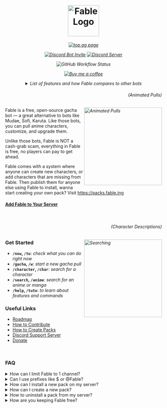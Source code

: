 <h1 align="center">
  <img height="100" src="./assets/splash.png" alt="Fable Logo">
</h1>

<i align="center">

[![top.gg page](https://top.gg/api/widget/servers/1041970851559522304.svg?noavatar=true)][topgg]

[![Discord Bot Invite](https://img.shields.io/badge/Add%20Fable%20to%20Your%20Server-blue?logo=discord&logoColor=white)][invite]
[![Discord Server](https://img.shields.io/discord/992416714497212518?label=discord%20community%20server&color=blue)][discord]

![GitHub Workflow Status](https://img.shields.io/github/actions/workflow/status/ker0olos/fable/deploy.yml?branch=main&label=tests&logo=github)

<!-- [![codecov](https://img.shields.io/codecov/c/gh/ker0olos/fable/main?token=3C7ZTHzGqC&label=codecov&logo=codecov)](https://app.codecov.io/github/ker0olos/fable) -->

[![Buy me a coffee](https://img.shields.io/badge/-buy%20me%20a%20coffee-yellow?logo=buymeacoffee&logoColor=white&color=yellow)][buymeacoffee]

</i>

<i align="center">
<details><summary>List of features and how Fable compares to other bots</summary>

<p>
  <img align="left" src="https://i.imgur.com/IO91qt1.png" alt="100% FREE">
  <h4>100% FREE</h4>
  No more users paying to get ahead of you.

Fable has no in-app purchases, no premiums, and no bullshit.

</p>

<br clear="left"/>
<br clear="left"/>

<p>
  <img align="left" src="https://i.imgur.com/kUVI9s1.gif" alt="Animated Pulls">
  <h4>Animated Pulls</h4>
  Build anticipation and excitement with animated gacha pulls.
</p>

<br clear="left"/>
<br clear="left"/>

<p>
  <img align="left" src="https://i.imgur.com/B897tj4.png" alt="Merging">
  <h4>Merge</h4>
  Merge those 200 characters you have sitting in your inventory doing nothing
  to get 2 characters that you might actually like.
</p>

<br clear="left"/>
<br clear="left"/>

<p>
  <img align="left" src="https://i.imgur.com/y0PQpOj.png" alt="Stealing">
  <h4>Stealing</h4>
  When all negotiations fail, taking what you want by force is fine, right? Steal characters from that one annoying server member that refuses to trade.
</p>

<br clear="left"/>
<br clear="left"/>

<p>
  <img align="left" src="https://i.imgur.com/Kbh4IxM.png" alt="Community Packs">
  <h4>Community Packs</h4>
  As easy as installing an app on your phone, add community-made character packs to your server, <a href="https://packs.fable.ing/">or create your own.</a>
</p>

<br clear="left"/>
<br clear="left"/>

<img src="https://i.imgur.com/y5eV15M.png" alt="Fable compared to other bots">

</details>
</i>

<i>
  <h6 align="right">(Animated Pulls)</h6>
  <img align="right" width="250" src="https://user-images.githubusercontent.com/52022280/227321932-2ad8d36c-e56c-46e9-91da-161b79eeb029.gif" alt="Animated Pulls">
</i>

Fable is a free, open-source gacha bot — a great alternative to bots like Mudae,
Sofi, Karuta. Like those bots, you can pull anime characters, customize, and
upgrade them.

Unlike those bots, Fable is NOT a cash-grab scam, everything in Fable is free,
no players can pay to get ahead.

Fable comes with a system where anyone can create new characters, or add
characters that are missing from Fable. Then publish them for anyone else using
Fable to install, wanna start creating your own pack? Visit
<https://packs.fable.ing>

#### [Add Fable to Your Server][invite]

<br clear="right"/>

<i>
  <h6 align="right">(Character Descriptions)</h6>
  <img align="right" width="250" src="https://user-images.githubusercontent.com/52022280/227323628-17674f52-bb3a-460f-965a-d316cbed7932.png" alt="Searching">
</i>

### Get Started

- **`/now`, `/tu`**: _check what you can do right now_
- **`/gacha`, `/w`**: _start a new gacha pull_
- **`/character`, `/char`**: _search for a character_
- **`/search`, `/anime`**: _search for an anime or manga_
- **`/help`, `/tuto`**: _to learn about features and commands_

### Useful Links

- [Roadmap](https://github.com/ker0olos/fable/issues/1)
- [How to Contribute](https://github.com/ker0olos/fable/wiki)
- [How to Create Packs](https://packs.fable.ing)
- [Discord Support Server][discord]
- [Donate](https://www.buymeacoffee.com/ker0olos)

<br/>

### FAQ

<details><summary>How can I limit Fable to 1 channel?</summary>
<p>

Go to **Server Settings** then **Integrations** then **Fable**\
From there you can control the permissions globally or even per command.

</p>
</details>

<details><summary>Can I use prefixes like $ or @Fable?</summary>
<p>

**No**. Fable was built from the ground up to only support slash commands,
prefixes are an entirely different thing that requires the bot to manually
monitor all incoming messages in a server. We won't add prefixes to Fable, but
you can go tell discord to add custom prefixes to "slash" commands instead of
"/" for all bots.

</p>
</details>

<details><summary>How can I install a new pack on my server?</summary>
<p>

Check the most popular packs or create your own pack at
<https://packs.fable.ing>

> `Manage Server` permission is required to install packs on "your" server

</p>
</details>

<details><summary>How can I create a new pack?</summary>
<p>

It's very easy to create and update community packs, No coding required. Go to
<https://packs.fable.ing>

</p>
</details>

<details><summary>How to uninstall a pack from my server?</summary>
<p>

Use `/packs uninstall id: pack-id`.

</p>
</details>

<details><summary>How are you keeping Fable free?</summary>
<p>

We use serverless since it's cheaper and easier to maintain. Fable been getting
bigger and bigger recently and it's hard for me to keep paying the bill out of
my own pocket.

If you love Fable and want to keep it running forever, consider donating just a
single dollar, it will help a lot.

</p>
</details>

[discord]: https://discord.gg/ceKyEfhyPQ
[topgg]: https://top.gg/bot/1041970851559522304
[invite]: https://fable.ing/invite
[buymeacoffee]: https://www.buymeacoffee.com/ker0olos
